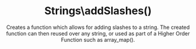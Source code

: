 ---
title: Strings\addSlashes()
subtitle: >
 Creates a function which allows for adding slashes to a string. The created function can then reused over any string, or used as part of a Higher Order Function such as array_map().

layout: function
group: strings
subgroup: string_manipulation
categories: [strings, string manipulation]
coreFunctions: 
    - addcslashes()

source: https://github.com/gin0115/pinkcrab_function_constructors/blob/master/src/strings.php#L287
namespace: PinkCrab\FunctionConstructors\Strings
since: 0.1.0

deprecated: false
alternative: false

definition: >
 /**
   * @param string $charList The Char list to add slashes too.
   * @return Closure(string):string
   */
 Strings\addSlashes(string $charList): Closure
closure: >
 /**
  * @param string $string The string to have char, slash escaped.
     * @return string
  */
 $function (string $string): string

examplePartial: >
 // Create the closure that add slashes to any A or B.

 $format = Strings\addSlashes('ap');


 // Called as a function.

 echo $format('This is an example'); /// This is \an ex\am\ple


 // Used in a higher order function.  

 $array = array_map( $format, ['This is an example', 'Another example'] );
  
 print_r($array); // ['This is \an ex\am\ple', 'Another ex\am\ple']


exampleCurried: >
 // With decimal full stop and comma as thousands separator.

 echo Strings\addSlashes('al')('Apples are red'); // App\les \are red




exampleInline: >
    $array = array_map( Strings\addSlashes('ap'), ['This is an example', 'Another example'] );

    print_r($array); // ['This is \an ex\am\ple', 'Another ex\am\ple']

---